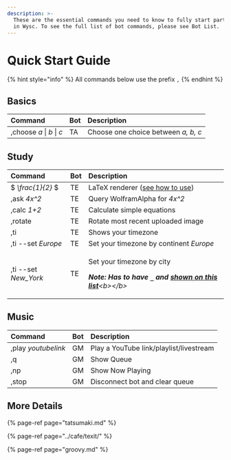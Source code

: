 ```yaml
---
description: >-
  These are the essential commands you need to know to fully start participating
  in Wysc. To see the full list of bot commands, please see Bot List.
---
```


# Quick Start Guide

{% hint style="info" %}
All commands below use the prefix `,` 
{% endhint %}

## Basics

| Command | Bot | Description |
| :--- | :--- | :--- |
| ,choose _a_ \| _b_ \| _c_ | TA | Choose one choice between _a, b, c_ |

## Study

<table>
  <thead>
    <tr>
      <th style="text-align:left">Command</th>
      <th style="text-align:left">Bot</th>
      <th style="text-align:left">Description</th>
    </tr>
  </thead>
  <tbody>
    <tr>
      <td style="text-align:left">$ <em>\frac{1}{2} </em>$</td>
      <td style="text-align:left">TE</td>
      <td style="text-align:left">LaTeX renderer (<a href="../cafe/texit/latex-cheatsheet-for-texit.md">see how to use</a>)</td>
    </tr>
    <tr>
      <td style="text-align:left">,ask <em>4x^2</em>
      </td>
      <td style="text-align:left">TE</td>
      <td style="text-align:left">Query WolframAlpha for <em>4x^2</em>
      </td>
    </tr>
    <tr>
      <td style="text-align:left">,calc <em>1+2</em>
      </td>
      <td style="text-align:left">TE</td>
      <td style="text-align:left">Calculate simple equations</td>
    </tr>
    <tr>
      <td style="text-align:left">,rotate</td>
      <td style="text-align:left">TE</td>
      <td style="text-align:left">Rotate most recent uploaded image</td>
    </tr>
    <tr>
      <td style="text-align:left">,ti</td>
      <td style="text-align:left">TE</td>
      <td style="text-align:left">Shows your timezone</td>
    </tr>
    <tr>
      <td style="text-align:left">,ti --set <em>Europe</em>
      </td>
      <td style="text-align:left">TE</td>
      <td style="text-align:left">Set your timezone by continent <em>Europe</em>
      </td>
    </tr>
    <tr>
      <td style="text-align:left">,ti --set <em>New_York</em>
      </td>
      <td style="text-align:left">TE</td>
      <td style="text-align:left">
        <p>Set your timezone by city</p>
        <p><em><b>Note: Has to have <code>_</code> and </b></em><a href="https://en.wikipedia.org/wiki/List_of_tz_database_time_zones#List"><em><b>shown on this list</b></em></a><em>&lt;b&gt;&lt;/b&gt;</em>
        </p>
      </td>
    </tr>
  </tbody>
</table>

## Music

| Command | Bot | Description |
| :--- | :--- | :--- |
| ,play _youtubelink_ | GM | Play a YouTube link/playlist/livestream |
| ,q | GM | Show Queue |
| ,np | GM | Show Now Playing |
| ,stop | GM | Disconnect bot and clear queue |

## More Details

{% page-ref page="tatsumaki.md" %}

{% page-ref page="../cafe/texit/" %}

{% page-ref page="groovy.md" %}





